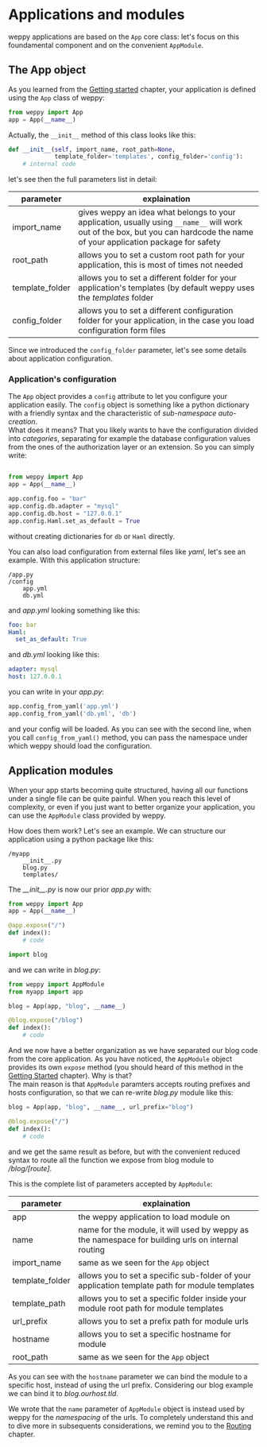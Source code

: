Applications and modules
========================

weppy applications are based on the `App` core class: let's focus on this foundamental component and on the convenient `AppModule`.

The App object
--------------

As you learned from the [Getting started](./quickstart) chapter, your application is defined using the `App` class of weppy:

```python
from weppy import App
app = App(__name__)
```

Actually, the `__init__` method of this class looks like this:

```python
def __init__(self, import_name, root_path=None,
             template_folder='templates', config_folder='config'):
    # internal code
```

let's see then the full parameters list in detail:

| parameter | explaination |
| --- | --- |
| import_name | gives weppy an idea what belongs to your application, usually using `__name__` will work out of the box, but you can hardcode the name of your application package for safety |
| root_path | allows you to set a custom root path for your application, this is most of times not needed |
| template_folder | allows you to set a different folder for your application's templates (by default weppy uses the *templates* folder |
| config_folder | allows you to set a different configuration folder for your application, in the case you load configuration form files |

Since we introduced the `config_folder` parameter, let's see some details about application configuration.

### Application's configuration

The `App` object provides a `config` attribute to let you configure your application easily. The `config` object is something like a python dictionary with a friendly syntax and the characteristic of *sub-namespace auto-creation*.   
What does it means? That you likely wants to have the configuration divided into *categories*, separating for example the database configuration values from the ones of the authorization layer or an extension. So you can simply write:

```python

from weppy import App
app = App(__name__)

app.config.foo = "bar"
app.config.db.adapter = "mysql"
app.config.db.host = "127.0.0.1"
app.config.Haml.set_as_default = True
```

without creating dictionaries for `db` or `Haml` directly.

You can also load configuration from external files like *yaml*, let's see an example. With this application structure:

```
/app.py
/config
    app.yml
    db.yml
```

and *app.yml* looking something like this:

```yaml
foo: bar
Haml:
  set_as_default: True
```

and *db.yml* looking like this:

```yaml
adapter: mysql
host: 127.0.0.1
```

you can write in your *app.py*:

```python
app.config_from_yaml('app.yml')
app.config_from_yaml('db.yml', 'db')
```

and your config will be loaded. As you can see with the second line, when you call `config_from_yaml()` method, you can pass the namespace under which weppy should load the configuration.


Application modules
-------------------

When your app starts becoming quite structured, having all our functions under a single file can be quite painful. When you reach this level of complexity, or even if you just want to better organize your application, you can use the `AppModule` class provided by weppy.

How does them work? Let's see an example. We can structure our application using a python package like this:

```
/myapp
    __init__.py
    blog.py
    templates/
```

The *\_\_init\_\_.py* is now our prior *app.py* with:

```python
from weppy import App
app = App(__name__)

@app.expose("/")
def index():
    # code

import blog
```

and we can write in *blog.py*:

```python
from weppy import AppModule
from myapp import app

blog = App(app, "blog", __name__)

@blog.expose("/blog")
def index():
    # code
```

And we now have a better organization as we have separated our blog code from the core application. As you have noticed, the `AppModule` object provides its own `expose` method (you should heard of this method in the [Getting Started](./quickstart) chapter). Why is that?   
The main reason is that `AppModule` paramters accepts routing prefixes and hosts configuration, so that we can re-write *blog.py* module like this:

```python
blog = App(app, "blog", __name__, url_prefix="blog")

@blog.expose("/")
def index():
    # code
```
and we get the same result as before, but with the convenient reduced syntax to route all the function we expose from blog module to */blog/[route]*.

This is the complete list of parameters accepted by `AppModule`:

| parameter | explaination |
| --- | --- |
| app | the weppy application to load module on |
| name | name for the module, it will used by weppy as the namespace for building urls on internal routing |
| import_name | same as we seen for the `App` object |
| template_folder | allows you to set a specific sub-folder of your application template path for module templates |
| template_path | allows you to set a specific folder inside your module root path for module templates |
| url_prefix | allows you to set a prefix path for module urls |
| hostname | allows you to set a specific hostname for module |
| root_path | same as we seen for the `App` object |

As you can see with the `hostname` parameter we can bind the module to a specific host, instead of using the url prefix. Considering our blog example we can bind it to *blog.ourhost.tld*.

We wrote that the `name` parameter of `AppModule` object is instead used by weppy for the *namespacing* of the urls. To completely understand this and to dive more in subsequents considerations, we remind you to the [Routing](./routing) chapter.

